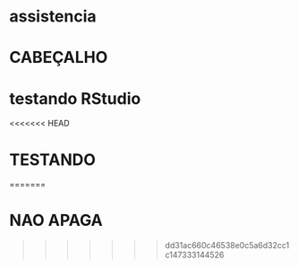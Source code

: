 # assistencia
# CABEÇALHO
# testando RStudio

<<<<<<< HEAD
# TESTANDO
=======
# NAO APAGA

>>>>>>> dd31ac660c46538e0c5a6d32cc1c147333144526

